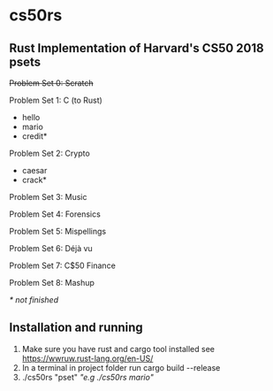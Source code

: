 # cs50rs
## Rust Implementation of Harvard's CS50 2018 psets 
 
~~Problem Set 0: Scratch~~
 
Problem Set 1: C (to Rust)
* hello
* mario
* credit*
 
Problem Set 2: Crypto
* caesar 
* crack*
 
Problem Set 3: Music
 
Problem Set 4: Forensics
 
Problem Set 5: Mispellings
 
Problem Set 6: Déjà vu
 
Problem Set 7: C$50 Finance
 
Problem Set 8: Mashup


_\* not finished_ 

##  Installation and running
1. Make sure you have rust and cargo tool installed see https://wwruw.rust-lang.org/en-US/
2. In a terminal in project folder run
cargo build --release
3. ./cs50rs "pset" _"e.g ./cs50rs mario"_